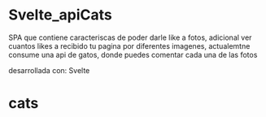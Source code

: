 # Svelte_apiCats
SPA que contiene caracteriscas de poder darle like a fotos, adicional ver cuantos likes a recibido tu pagina por diferentes imagenes, actualemtne consume una api de gatos, donde puedes comentar cada una de las fotos

desarrollada con:
Svelte
# cats
